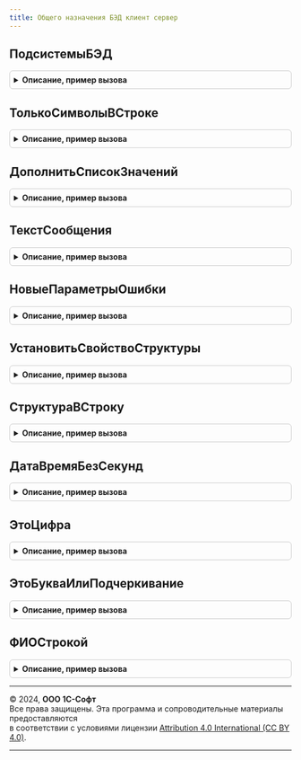 ```yaml
---
title: Общего назначения БЭД клиент сервер
---
```



## ПодсистемыБЭД
<details style="margin: 1em 0; padding: 0.5em; border: 1px solid #ccc; border-radius: 6px;">

<summary style="font-weight: bold; cursor: pointer;">Описание, пример вызова</summary>

```bsl

// Возвращает имена подсистем для использования в см. ЗаписатьВЖурналРегистрации.
//
// Возвращаемое значение:
// 	Структура:
// * ЭлектронноеВзаимодействие - Строка
// * ОбменСБанками - Строка
// * ОбменСКонтрагентами - Строка
// * ОбменССайтами - Строка
// * РегламентныеЗадания - Строка
// * БизнесСеть - Строка
// * ТорговыеПредложения - Строка
// * ИнтеграцияСЯндексКассой - Строка
// * СопоставлениеНоменклатурыКонтрагентов - Строка
// * Криптография - Строка
// * СервисДоставки - Строка
// * ЭлектронноеАктированиеЕИС - Строка
// * КоммерческиеПредложения - Строка
Функция ПодсистемыБЭД() Экспорт
```

Пример вызова
```bsl
Результат = ОбщегоНазначенияБЭДКлиентСервер.ПодсистемыБЭД() 
```
</details>

## ТолькоСимволыВСтроке
<details style="margin: 1em 0; padding: 0.5em; border: 1px solid #ccc; border-radius: 6px;">

<summary style="font-weight: bold; cursor: pointer;">Описание, пример вызова</summary>

```bsl

//++ Локализация

// Определяет, содержит ли строка только определенные символы.
//
// Параметры:
// 	ИсходнаяСтрока - Строка - строка для проверки
// 	СимволДляПроверки - Строка - символ для проверки
// 	УчитыватьПробелы - Булево - если Истина и в строке помимо указанного символа содержатся пробелы, будет возвращено
// 	                            значение Ложь.
// Возвращаемое значение:
// 	Булево - Истина, если строка содержит только указанные символы
Функция ТолькоСимволыВСтроке(Знач ИсходнаяСтрока, СимволДляПроверки, УчитыватьПробелы = Ложь) Экспорт
```

Пример вызова
```bsl
Результат = ОбщегоНазначенияБЭДКлиентСервер.ТолькоСимволыВСтроке(ИсходнаяСтрока, СимволДляПроверки, УчитыватьПробелы);
```
</details>

## ДополнитьСписокЗначений
<details style="margin: 1em 0; padding: 0.5em; border: 1px solid #ccc; border-radius: 6px;">

<summary style="font-weight: bold; cursor: pointer;">Описание, пример вызова</summary>

```bsl

Процедура ДополнитьСписокЗначений(Приемник, Источник) Экспорт
```

Пример вызова
```bsl
ОбщегоНазначенияБЭДКлиентСервер.ДополнитьСписокЗначений(Приемник, Источник) 
```
</details>

## ТекстСообщения
<details style="margin: 1em 0; padding: 0.5em; border: 1px solid #ccc; border-radius: 6px;">

<summary style="font-weight: bold; cursor: pointer;">Описание, пример вызова</summary>

```bsl

// Формирует текст сообщения, подставляя значения параметров в шаблоны сообщений.
//
// Параметры:
//  ВидПоля        - Строка - может принимать значения: "Поле", "Колонка", "Список";
//  ВидСообщения   - Строка - может принимать значения: "Заполнение", "Корректность";
//  ИмяПоля        - Строка - имя поля;
//  НомерСтроки    - Строка - номер строки;
//  ИмяСписка      - Строка - имя списка;
//  ТекстСообщения - Строка - текст сообщения о некорректности заполнения.
//
// Возвращаемое значение:
//   Строка - текст сообщения.
//
Функция ТекстСообщения(ВидПоля = "Поле", ВидСообщения = "Заполнение", ИмяПоля = "", НомерСтроки = "", ИмяСписка = "", ТекстСообщения = "") Экспорт
```

Пример вызова
```bsl
Результат = ОбщегоНазначенияБЭДКлиентСервер.ТекстСообщения(ВидПоля, ВидСообщения, ИмяПоля, НомерСтроки, ИмяСписка, ТекстСообщения);
```
</details>

## НовыеПараметрыОшибки
<details style="margin: 1em 0; padding: 0.5em; border: 1px solid #ccc; border-radius: 6px;">

<summary style="font-weight: bold; cursor: pointer;">Описание, пример вызова</summary>

```bsl

// Формирует служебную структуру, которая может быть использована для указания параметров обработки ошибок для
// реквизитов дерева данных электронного документа.
//
// Параметры:
//  КлючДанных			 - ЛюбаяСсылка - ключ данных для обработки через сообщение пользователю (см. СообщениеПользователю).
//  ПутьКДанным			 - Строка - путь к данным для обработки через сообщение пользователю (см. СообщениеПользователю).
//  НавигационнаяСсылка	 - Строка - навигационная ссылка, по которой нужно перейти при клике на ошибку.
//  ИмяФормы			 - Строка - имя формы, которую нужно открыть при клике на ошибку.
//  ПараметрыФормы		 - Структура - параметры, передаваемые в форму, открываемую при клике на ошибку.
//  ТекстОшибки			 - Строка - используется для переопределения стандартного текста ошибки.
//
// Возвращаемое значение:
//  Структура:
//    * КлючСообщения - ЛюбаяСсылка - заполняется из параметра "КлючДанных".
//    * ПутьКДаннымСообщения - Строка - заполняется из параметра "ПутьКДанным".
//    * НавигационнаяСсылка - Строка - заполняется из параметра "НавигационнаяСсылка".
//    * ИмяФормы - Строка - заполняется из параметра "ИмяФормы".
//    * ПараметрыФормы - Структура - заполняется из параметра "ПараметрыФормы".
//    * ТекстОшибки - Строка - заполняется из параметра "ТекстОшибки".
//
Функция НовыеПараметрыОшибки(КлючДанных = Неопределено, ПутьКДанным = "", НавигационнаяСсылка = "", ИмяФормы = "", Экспорт
```

Пример вызова
```bsl
Результат = ОбщегоНазначенияБЭДКлиентСервер.НовыеПараметрыОшибки(КлючДанных, ПутьКДанным, НавигационнаяСсылка, ИмяФормы, );
```
</details>

## УстановитьСвойствоСтруктуры
<details style="margin: 1em 0; padding: 0.5em; border: 1px solid #ccc; border-radius: 6px;">

<summary style="font-weight: bold; cursor: pointer;">Описание, пример вызова</summary>

```bsl

Процедура УстановитьСвойствоСтруктуры(Структура, Знач ИерархияСвойств, Знач Значение) Экспорт
```

Пример вызова
```bsl
ОбщегоНазначенияБЭДКлиентСервер.УстановитьСвойствоСтруктуры(Структура, ИерархияСвойств, Значение) 
```
</details>

## СтруктураВСтроку
<details style="margin: 1em 0; padding: 0.5em; border: 1px solid #ccc; border-radius: 6px;">

<summary style="font-weight: bold; cursor: pointer;">Описание, пример вызова</summary>

```bsl

// Преобразует ключи и значения элементов структуры в строку.
//
// Параметры:
//	Структура - Структура - структура, ключи и значения которой преобразуются в строку.
//	РазделительКлючЗначение - Строка - разделитель, который вставляется в строку между ключом и значением структуры.
//	РазделительЭлементов - Строка - разделитель, который вставляется в строку между элементами структуры.
//
// Возвращаемое значение:
//	Строка - строка, содержащая ключи и значения элементов структуры разделенные разделителем.
//
Функция СтруктураВСтроку(Структура, РазделительКлючЗначение = "=", РазделительЭлементов = ";") Экспорт
```

Пример вызова
```bsl
Результат = ОбщегоНазначенияБЭДКлиентСервер.СтруктураВСтроку(Структура, РазделительКлючЗначение, РазделительЭлементов);
```
</details>

## ДатаВремяБезСекунд
<details style="margin: 1em 0; padding: 0.5em; border: 1px solid #ccc; border-radius: 6px;">

<summary style="font-weight: bold; cursor: pointer;">Описание, пример вызова</summary>

```bsl

// Возвращает форматированную дату+время без секунд.
//
// Параметры:
//  ДатаВремя - Дата
//
// Возвращаемое значение:
//  Строка - Форматированная дата
//
Функция ДатаВремяБезСекунд(ДатаВремя) Экспорт
```

Пример вызова
```bsl
Результат = ОбщегоНазначенияБЭДКлиентСервер.ДатаВремяБезСекунд(ДатаВремя) 
```
</details>

## ЭтоЦифра
<details style="margin: 1em 0; padding: 0.5em; border: 1px solid #ccc; border-radius: 6px;">

<summary style="font-weight: bold; cursor: pointer;">Описание, пример вызова</summary>

```bsl

Функция ЭтоЦифра(Знач Символ) Экспорт
```

Пример вызова
```bsl
Результат = ОбщегоНазначенияБЭДКлиентСервер.ЭтоЦифра(Символ) 
```
</details>

## ЭтоБукваИлиПодчеркивание
<details style="margin: 1em 0; padding: 0.5em; border: 1px solid #ccc; border-radius: 6px;">

<summary style="font-weight: bold; cursor: pointer;">Описание, пример вызова</summary>

```bsl

Функция ЭтоБукваИлиПодчеркивание(Знач Символ) Экспорт
```

Пример вызова
```bsl
Результат = ОбщегоНазначенияБЭДКлиентСервер.ЭтоБукваИлиПодчеркивание(Символ) 
```
</details>

## ФИОСтрокой
<details style="margin: 1em 0; padding: 0.5em; border: 1px solid #ccc; border-radius: 6px;">

<summary style="font-weight: bold; cursor: pointer;">Описание, пример вызова</summary>

```bsl

// ФИОСтрокой.
//
// Параметры:
//  ФИОИлиФамилия - Строка - Фамилия
//                - Структура, ОбъектXDTO - объект, владеющий свойствами Фамилия, Имя, Отчество
//  Имя - Строка
//  Отчество - Строка
//
// Варианты вызова:
//  ФИОСтрокой(ФИО) - передается объект, владеющий свойствами Фамилия, Имя и/или Отчество
//  ФИОСтрокой(Фамилия, Имя) - формирование имени без отчества
//  ФИОСтрокой(Фамилия, Имя, Отчество) - формировании полного имени, если в Отчество пустое значение, то будет
//                                       сформирован второй вариант.
//
// Возвращаемое значение:
//  Строка - строка вида "[Фамилия] [Имя] [Отчество]" или "[Фамилия] [Имя]" при отсутствии отчества
Функция ФИОСтрокой(ФИОИлиФамилия, Имя = "", Отчество = "") Экспорт
```

Пример вызова
```bsl
Результат = ОбщегоНазначенияБЭДКлиентСервер.ФИОСтрокой(ФИОИлиФамилия, Имя, Отчество);
```
</details>

---

© 2024, **ООО 1С-Софт**  
Все права защищены. Эта программа и сопроводительные материалы предоставляются  
в соответствии с условиями лицензии [Attribution 4.0 International (CC BY 4.0)](https://creativecommons.org/licenses/by/4.0/legalcode).

---
